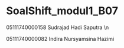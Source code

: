 # SoalShift_modul1_B07

05111740000158 Sudrajad Hadi Saputra \n

05111740000082 Indira Nursyamsina Hazimi
